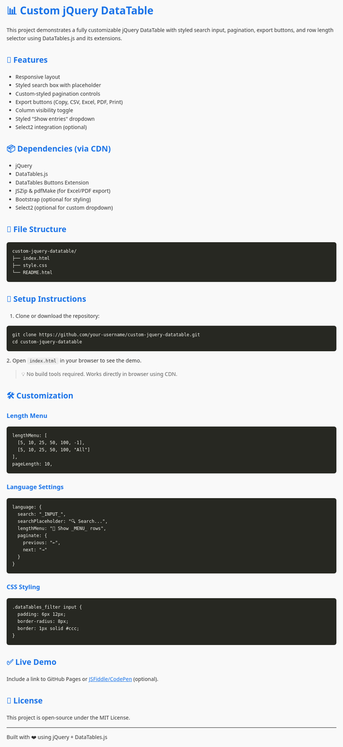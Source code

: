 <!DOCTYPE html>
<html lang="en">
<head>
  <meta charset="UTF-8" />
  <meta name="viewport" content="width=device-width, initial-scale=1.0"/>
  <title>Custom jQuery DataTable - README</title>
  <style>
    body {
      font-family: 'Segoe UI', Tahoma, Geneva, Verdana, sans-serif;
      background: #f9f9f9;
      color: #333;
      padding: 40px;
      max-width: 900px;
      margin: auto;
      line-height: 1.6;
    }
    h1, h2, h3 {
      color: #1a73e8;
    }
    code {
      background-color: #eee;
      padding: 2px 6px;
      border-radius: 4px;
      font-family: monospace;
    }
    pre {
      background-color: #272822;
      color: #f8f8f2;
      padding: 15px;
      border-radius: 6px;
      overflow-x: auto;
    }
    pre code {
      background: none;
      color: inherit;
      padding: 0;
    }
    a {
      color: #1a73e8;
    }
  </style>
</head>
<body>

  <h1>📊 Custom jQuery DataTable</h1>

  <p>This project demonstrates a fully customizable jQuery DataTable with styled search input, pagination, export buttons, and row length selector using DataTables.js and its extensions.</p>

  <h2>🚀 Features</h2>
  <ul>
    <li>Responsive layout</li>
    <li>Styled search box with placeholder</li>
    <li>Custom-styled pagination controls</li>
    <li>Export buttons (Copy, CSV, Excel, PDF, Print)</li>
    <li>Column visibility toggle</li>
    <li>Styled "Show entries" dropdown</li>
    <li>Select2 integration (optional)</li>
  </ul>

  <h2>📦 Dependencies (via CDN)</h2>
  <ul>
    <li>jQuery</li>
    <li>DataTables.js</li>
    <li>DataTables Buttons Extension</li>
    <li>JSZip & pdfMake (for Excel/PDF export)</li>
    <li>Bootstrap (optional for styling)</li>
    <li>Select2 (optional for custom dropdown)</li>
  </ul>

  <h2>📁 File Structure</h2>
  <pre><code>custom-jquery-datatable/
├── index.html
├── style.css
└── README.html
</code></pre>

  <h2>🔧 Setup Instructions</h2>
  <ol>
    <li>Clone or download the repository:</li>
  </ol>

  <pre><code>git clone https://github.com/your-username/custom-jquery-datatable.git
cd custom-jquery-datatable
</code></pre>

  <p>2. Open <code>index.html</code> in your browser to see the demo.</p>
  <blockquote>
    💡 No build tools required. Works directly in browser using CDN.
  </blockquote>

  <h2>🛠 Customization</h2>

  <h3>Length Menu</h3>
  <pre><code>lengthMenu: [
  [5, 10, 25, 50, 100, -1],
  [5, 10, 25, 50, 100, "All"]
],
pageLength: 10,
</code></pre>

  <h3>Language Settings</h3>
  <pre><code>language: {
  search: "_INPUT_",
  searchPlaceholder: "🔍 Search...",
  lengthMenu: "🔢 Show _MENU_ rows",
  paginate: {
    previous: "←",
    next: "→"
  }
}
</code></pre>

  <h3>CSS Styling</h3>
  <pre><code>.dataTables_filter input {
  padding: 6px 12px;
  border-radius: 8px;
  border: 1px solid #ccc;
}
</code></pre>

  <h2>✅ Live Demo</h2>
  <p>Include a link to GitHub Pages or <a href="#">JSFiddle/CodePen</a> (optional).</p>

  <h2>📄 License</h2>
  <p>This project is open-source under the MIT License.</p>

  <hr/>
  <p>Built with ❤️ using jQuery + DataTables.js</p>

</body>
</html>

